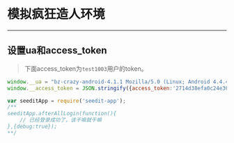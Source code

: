 # 模拟疯狂造人环境

---

## 设置ua和access_token

> 下面access_token为`test1003`用户的token。

````javascript
window.__ua = "bz-crazy-android-4.1.1 Mozilla/5.0 (Linux; Android 4.4.4; MI 3 Build/KTU84P) AppleWebKit/537.36 (KHTML, like Gecko) Version/4.0 Chrome/33.0.0.0 Mobile Safari/537.36";
window.__access_token = JSON.stringify({access_token:'2714d38efa0c24e30b46cd9fa15de6df'});

var seeditApp = require('seedit-app');
/**
seeditApp.afterAllLogin(function(){
    // 已经登录成功了，该干嘛就干嘛
},{debug:true});
**/
````